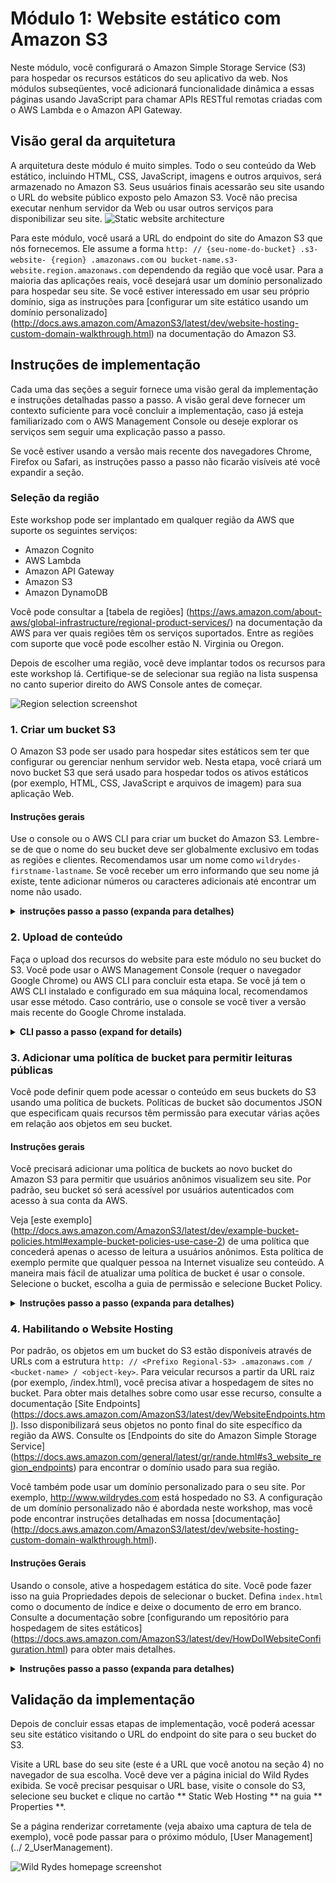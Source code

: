 # Módulo 1: Website estático com Amazon S3

Neste módulo, você configurará o Amazon Simple Storage Service (S3) para hospedar os recursos estáticos do seu aplicativo da web. Nos módulos subseqüentes, você adicionará funcionalidade dinâmica a essas páginas usando JavaScript para chamar APIs RESTful remotas criadas com o AWS Lambda e o Amazon API Gateway.


## Visão geral da arquitetura

A arquitetura deste módulo é muito simples. Todo o seu conteúdo da Web estático, incluindo HTML, CSS, JavaScript, imagens e outros arquivos, será armazenado no Amazon S3. Seus usuários finais acessarão seu site usando o URL do website público exposto pelo Amazon S3. Você não precisa executar nenhum servidor da Web ou usar outros serviços para disponibilizar seu site.
![Static website architecture](../images/static-website-architecture.png)

Para este módulo, você usará a URL do endpoint do site do Amazon S3 que nós fornecemos. Ele assume a forma `http: // {seu-nome-do-bucket} .s3-website- {region} .amazonaws.com` ou` bucket-name.s3-website.region.amazonaws.com` dependendo da região que você usar. Para a maioria das aplicações reais, você desejará usar um domínio personalizado para hospedar seu site. Se você estiver interessado em usar seu próprio domínio, siga as instruções para [configurar um site estático usando um domínio personalizado] (http://docs.aws.amazon.com/AmazonS3/latest/dev/website-hosting-custom-domain-walkthrough.html) na documentação do Amazon S3.

## Instruções de implementação

Cada uma das seções a seguir fornece uma visão geral da implementação e instruções detalhadas passo a passo. A visão geral deve fornecer um contexto suficiente para você concluir a implementação, caso já esteja familiarizado com o AWS Management Console ou deseje explorar os serviços sem seguir uma explicação passo a passo.

Se você estiver usando a versão mais recente dos navegadores Chrome, Firefox ou Safari, as instruções passo a passo não ficarão visíveis até você expandir a seção.

### Seleção da região

Este workshop pode ser implantado em qualquer região da AWS que suporte os seguintes serviços:

- Amazon Cognito
- AWS Lambda
- Amazon API Gateway
- Amazon S3
- Amazon DynamoDB

Você pode consultar a [tabela de regiões] (https://aws.amazon.com/about-aws/global-infrastructure/regional-product-services/) na documentação da AWS para ver quais regiões têm os serviços suportados. Entre as regiões com suporte que você pode escolher  estão N. Virginia ou Oregon.

Depois de escolher uma região, você deve implantar todos os recursos para este workshop lá. Certifique-se de selecionar sua região na lista suspensa no canto superior direito do AWS Console antes de começar.

![Region selection screenshot](../images/region-selection.png)

### 1. Criar um bucket S3

O Amazon S3 pode ser usado para hospedar sites estáticos sem ter que configurar ou gerenciar nenhum servidor web. Nesta etapa, você criará um novo bucket S3 que será usado para hospedar todos os ativos estáticos (por exemplo, HTML, CSS, JavaScript e arquivos de imagem) para sua aplicação Web.

#### Instruções gerais

Use o console ou o AWS CLI para criar um bucket do Amazon S3. Lembre-se de que o nome do seu bucket deve ser globalmente exclusivo em todas as regiões e clientes. Recomendamos usar um nome como `wildrydes-firstname-lastname`. Se você receber um erro informando que seu nome já existe, tente adicionar números ou caracteres adicionais até encontrar um nome não usado.

<details>
<summary><strong>instruções passo a passo (expanda para detalhes)</strong></summary><p>

1. No AWS Management Console, selecione ** Serviços ** e selecione ** S3 ** em Armazenamento.

1. Escolha **+Criar Bucket**

1. Fornecer um nome globalmente exclusivo para o seu bucket, como `wildrydes-firstname-lastname`.

1. Selecione a região que você escolheu para usar neste workshop na lista suspensa.

1. Escolha ** Criar ** no canto inferior esquerdo da caixa de diálogo, sem selecionar um bucket para copiar as configurações.

    ![Create bucket screenshot](../images/create-bucket.png)

</p></details>

### 2. Upload de conteúdo

Faça o upload dos recursos do website para este módulo no seu bucket do S3. Você pode usar o AWS Management Console (requer o navegador Google Chrome) ou AWS CLI  para concluir esta etapa. Se você já tem o AWS CLI instalado e configurado em sua máquina local, recomendamos usar esse método. Caso contrário, use o console se você tiver a versão mais recente do Google Chrome instalada.

<details>
<summary><strong>CLI passo a passo (expand for details)</strong></summary><p>

Se você já tiver a CLI instalada e configurada, poderá usá-la para copiar os recursos da web necessários do `s3://wildrydes-us-east-1/WebApplication/1_StaticWebHosting/website` para o seu bucket.

Execute o seguinte comando, certificando-se de substituir "YOUR_BUCKET_NAME" pelo nome usado na seção anterior e "YOUR_BUCKET_REGION" pelo código de região (por exemplo, us-east-2) onde você criou seu bucket.

     aws s3 sync s3://wildrydes-us-east-1/WebApplication/1_StaticWebHosting/site s3://YOUR_BUCKET_NAME-região SEU_BUCKET_REGION

Se o comando foi bem-sucedido, você verá uma lista de objetos que foram copiados para o seu bucket.
</p></details>


### 3. Adicionar uma política de bucket para permitir leituras públicas

Você pode definir quem pode acessar o conteúdo em seus buckets do S3 usando uma política de buckets. Políticas de bucket são documentos JSON que especificam quais recursos têm permissão para executar várias ações em relação aos objetos em seu bucket.

#### Instruções gerais

Você precisará adicionar uma política de buckets ao novo bucket do Amazon S3 para permitir que usuários anônimos visualizem seu site. Por padrão, seu bucket só será acessível por usuários autenticados com acesso à sua conta da AWS.

Veja [este exemplo] (http://docs.aws.amazon.com/AmazonS3/latest/dev/example-bucket-policies.html#example-bucket-policies-use-case-2) de uma política que concederá apenas o acesso de leitura a usuários anônimos. Esta política de exemplo permite que qualquer pessoa na Internet visualize seu conteúdo. A maneira mais fácil de atualizar uma política de bucket é usar o console. Selecione o bucket, escolha a guia de permissão e selecione Bucket Policy.

<details>
<summary><strong>Instruções passo a passo (expanda para detalhes)</strong></summary><p>

1. No console do S3, selecione o nome do bucket que você criou na seção 1.

1. Escolha a guia ** Permissões ** e, em seguida, escolha ** Política de bucket **.

1. Insira a seguinte política no editor de política de bucket substituindo `YOUR_BUCKET_NAME` pelo nome do bucket criado na seção 1:

    ```json
    {
        "Version": "2012-10-17",
        "Statement": [
            {
                "Effect": "Allow",
                "Principal": "*",
                "Action": "s3:GetObject",
                "Resource": "arn:aws:s3:::YOUR_BUCKET_NAME/*"
            }
        ]
    }
    ```

    ![Update bucket policy screenshot](../images/update-bucket-policy.png)

1. Escolha ** Salvar ** para aplicar a nova política.

</p></details>

### 4. Habilitando o Website Hosting

Por padrão, os objetos em um bucket do S3 estão disponíveis através de URLs com a estrutura `http: // <Prefixo Regional-S3> .amazonaws.com / <bucket-name> / <object-key>`. Para veicular recursos a partir da URL raiz (por exemplo, /index.html), você precisa ativar a hospedagem de sites no bucket. Para obter mais detalhes sobre como usar esse recurso, consulte a documentação [Site Endpoints] (https://docs.aws.amazon.com/AmazonS3/latest/dev/WebsiteEndpoints.html). Isso disponibilizará seus objetos no ponto final do site específico da região da AWS. Consulte os [Endpoints do site do Amazon Simple Storage Service] (https://docs.aws.amazon.com/general/latest/gr/rande.html#s3_website_region_endpoints) para encontrar o domínio usado para sua região.

Você também pode usar um domínio personalizado para o seu site. Por exemplo, http://www.wildrydes.com está hospedado no S3. A configuração de um domínio personalizado não é abordada neste workshop, mas você pode encontrar instruções detalhadas em nossa [documentação] (http://docs.aws.amazon.com/AmazonS3/latest/dev/website-hosting-custom-domain-walkthrough.html).

#### Instruções Gerais

Usando o console, ative a hospedagem estática do site. Você pode fazer isso na guia Propriedades depois de selecionar o bucket. Defina `index.html` como o documento de índice e deixe o documento de erro em branco. Consulte a documentação sobre [configurando um repositório para hospedagem de sites estáticos] (https://docs.aws.amazon.com/AmazonS3/latest/dev/HowDoIWebsiteConfiguration.html) para obter mais detalhes.

<details>
<summary><strong>Instruções passo a passo (expanda para detalhes)</strong></summary><p>

1. Na página de detalhes do bucket no console do S3, escolha a guia ** Properties **.

1. Escolha a opção **Static website hosting**.

1. Selecione **Use this bucket to host a website** e insira `index.html` como documento index. Deixe o resto em branco.

1. Tome nota da URL do ** Endpoint ** na parte superior da caixa de diálogo antes de escolher ** Salvar **. Você usará esse URL durante o restante do workshop para visualizar seu aplicativo da web. A partir daqui, este URL será referido como o URL base do seu Web site.

1. Clique em **Salvar**.

    ![Enable website hosting screenshot](../images/enable-website-hosting.png)

</p></details>


## Validação da implementação

Depois de concluir essas etapas de implementação, você poderá acessar seu site estático visitando o URL do endpoint do site para o seu bucket do S3.

Visite a URL base do seu site (este é a URL que você anotou na seção 4) no navegador de sua escolha. Você deve ver a página inicial do Wild Rydes exibida. Se você precisar pesquisar o URL base, visite o console do S3, selecione seu bucket e clique no cartão ** Static Web Hosting ** na guia ** Properties **.

Se a página renderizar corretamente (veja abaixo uma captura de tela de exemplo), você pode passar para o próximo módulo, [User Management] (../ 2_UserManagement).

![Wild Rydes homepage screenshot](../images/wildrydes-homepage.png)
